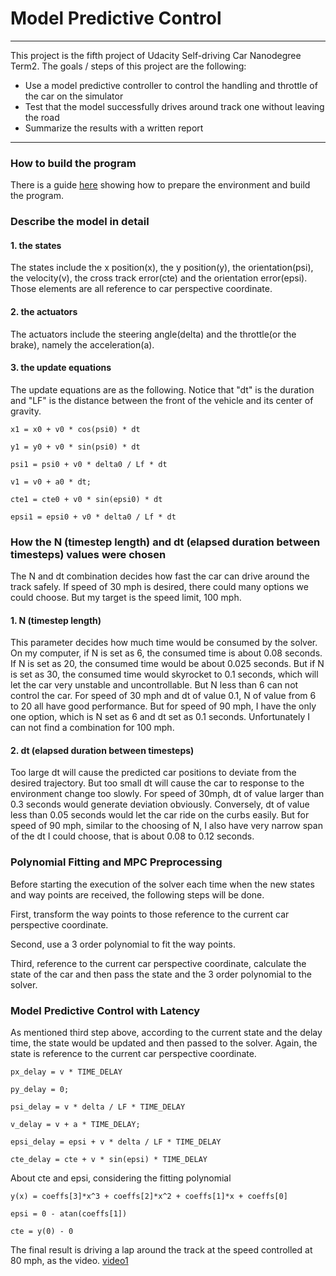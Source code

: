 # **Model Predictive Control** 
---

This project is the fifth project of Udacity Self-driving Car Nanodegree Term2. The goals / steps of this project are the following:

* Use a model predictive controller to control the handling and throttle of the car on the simulator
* Test that the model successfully drives around track one without leaving the road
* Summarize the results with a written report


[//]: # (Image References)

[video1]: ./results/MPC_80mph.mp4 "MPC controller"

---

### How to build the program
There is a guide [here](https://github.com/simonchu47/CarND-MPC-Project/blob/master/HOWTO.md) showing how to prepare the environment and build the program.

### Describe the model in detail

#### 1. the states
The states include the x position(x), the y position(y), the orientation(psi), the velocity(v), the cross track error(cte) and the orientation error(epsi).
Those elements are all reference to car perspective coordinate.

#### 2. the actuators
The actuators include the steering angle(delta) and the throttle(or the brake), namely the acceleration(a).

#### 3. the update equations
The update equations are as the following. Notice that "dt" is the duration and "LF" is the distance between the front of the vehicle and its center of gravity.

```
x1 = x0 + v0 * cos(psi0) * dt

y1 = y0 + v0 * sin(psi0) * dt

psi1 = psi0 + v0 * delta0 / Lf * dt

v1 = v0 + a0 * dt;

cte1 = cte0 + v0 * sin(epsi0) * dt

epsi1 = epsi0 + v0 * delta0 / Lf * dt
```

### How the N (timestep length) and dt (elapsed duration between timesteps) values were chosen
The N and dt combination decides how fast the car can drive around the track safely. If speed of 30 mph is desired, there could many options we could choose. But my target is the speed limit, 100 mph. 
#### 1. N (timestep length)
This parameter decides how much time would be consumed by the solver. On my computer, if N is set as 6, the consumed time is about 0.08 seconds. If N is set as 20, the consumed time would be about 0.025 seconds. But if N is set as 30, the consumed time would skyrocket to 0.1 seconds, which will let the car very unstable and uncontrollable. But N less than 6 can not control the car. For speed of 30 mph and dt of value 0.1, N of value from 6 to 20 all have good performance. But for speed of 90 mph, I have the only one option, which is N set as 6 and dt set as 0.1 seconds. Unfortunately I can not find a combination for 100 mph.

#### 2. dt (elapsed duration between timesteps)
Too large dt will cause the predicted car positions to deviate from the desired trajectory. But too small dt will cause the car to response to the environment change too slowly. For speed of 30mph, dt of value larger than 0.3 seconds would generate deviation obviously. Conversely, dt of value less than 0.05 seconds would let the car ride on the curbs easily. But for speed of 90 mph, similar to the choosing of N, I also have very narrow span of the dt I could choose, that is about 0.08 to 0.12 seconds. 


### Polynomial Fitting and MPC Preprocessing
Before starting the execution of the solver each time when the new states and way points are received, the following steps will be done.

First, transform the way points to those reference to the current car perspective coordinate.

Second, use a 3 order polynomial to fit the way points.

Third, reference to the current car perspective coordinate, calculate the state of the car and then pass the state and the 3 order polynomial to the solver.

### Model Predictive Control with Latency
As mentioned third step above, according to the current state and the delay time, the state would be updated and then passed to the solver. Again, the state is reference to the current car perspective coordinate.

```
px_delay = v * TIME_DELAY

py_delay = 0;

psi_delay = v * delta / LF * TIME_DELAY

v_delay = v + a * TIME_DELAY;

epsi_delay = epsi + v * delta / LF * TIME_DELAY

cte_delay = cte + v * sin(epsi) * TIME_DELAY
```

About cte and epsi, considering the fitting polynomial

```
y(x) = coeffs[3]*x^3 + coeffs[2]*x^2 + coeffs[1]*x + coeffs[0]

epsi = 0 - atan(coeffs[1])

cte = y(0) - 0
```

The final result is driving a lap around the track at the speed controlled at 80 mph, as the video.
[video1]





